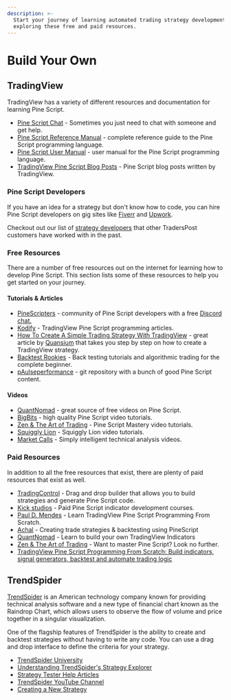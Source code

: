 ```yaml
---
description: >-
  Start your journey of learning automated trading strategy development by
  exploring these free and paid resources.
---
```


# Build Your Own

## TradingView

TradingView has a variety of different resources and documentation for learning Pine Script.

* [Pine Script Chat](https://www.tradingview.com/chat/#BfmVowG1TZkKO235) - Sometimes you just need to chat with someone and get help.
* [Pine Script Reference Manual](https://www.tradingview.com/pine-script-reference/v5/) - complete reference guide to the Pine Script programming language.
* [Pine Script User Manual](https://www.tradingview.com/pine-script-docs/en/v5/index.html) - user manual for the Pine Script programming language.
* [TradingView Pine Script Blog Posts](https://www.tradingview.com/blog/en/category/market-analysis/pine/) - Pine Script blog posts written by TradingView.

### **Pine Script Developers**

If you have an idea for a strategy but don't know how to code, you can hire Pine Script developers on gig sites like [Fiverr](https://www.fiverr.com/search/gigs?query=Pine%20Script\&source=top-bar\&search\_in=everywhere\&search-autocomplete-original-term=pine%20script) and [Upwork](https://www.upwork.com/search/profiles/?q=Pine%20Script\&user\_pref=2).

Checkout out our list of [strategy developers](strategy-developers.md) that other TradersPost customers have worked with in the past.

### **Free Resources**

There are a number of free resources out on the internet for learning how to develop Pine Script. This section lists some of these resources to help you get started on your journey.

#### Tutorials & Articles

* [PineScripters](https://www.pinescripters.com/) - community of Pine Script developers with a free [Discord chat.](https://discord.gg/pq8A48cPua)
* [Kodify](https://kodify.net/tradingview-programming-articles/) - TradingView Pine Script programming articles.
* [How To Create A Simple Trading Strategy With TradingView](https://medium.com/@quansium/how-to-create-a-simple-trading-strategy-with-tradingview-7a9fea3cffc1) - great article by [Quansium](https://www.tradingview.com/u/Quansium/) that takes you step by step on how to create a TradingView strategy.
* [Backtest Rookies](https://backtest-rookies.com/category/tradingview/) - Back testing tutorials and algorithmic trading for the complete beginner.&#x20;
* [pAulseperformance](https://github.com/pAulseperformance/awesome-pinescript) - git repository with a bunch of good Pine Script content.

#### **Videos**

* [QuantNomad](https://www.youtube.com/channel/UC57DoaeefbGM9nbcVA3V5mg) - great source of free videos on Pine Script.
* [BigBits](https://www.youtube.com/user/dpjohnson2009) - high quality Pine Script video tutorials.
* [Zen & The Art of Trading](https://www.youtube.com/playlist?list=PLSP\_1DBafH-EvKYn\_ARs3S3bEaQwGAj-W) - Pine Script Mastery video tutorials.
* [Squiggly Lion](https://www.youtube.com/channel/UC4O-W0DfsAfPYPbxws2dIOw) - Squiggly Lion video tutorials.
* [Market Calls](https://www.youtube.com/user/marketcalls/featured) - Simply intelligent technical analysis videos.

### **Paid Resources**

In addition to all the free resources that exist, there are plenty of paid resources that exist as well.

* [TradingControl](https://tradingcontrol.com/) - Drag and drop builder that allows you to build strategies and generate Pine Script code.
* [Kick studios](http://kickstudios.com/retail-trading-dev-services/courses/) - Paid Pine Script indicator development courses.
* [Paul D. Mendes](https://www.udemy.com/course/learn-tradingview-pine-script-programming-from-scratch/) - Learn TradingView Pine Script Programming From Scratch.
* [Achal](https://www.udemy.com/course/creating-trade-strategies-backtesting-using-pinescript/) - Creating trade strategies & backtesting using PineScript
* [QuantNomad](https://courses.quantnomad.com/p/pinescript-programming) - Learn to build your own TradingView Indicators
* [Zen & The Art of Trading](https://www.pinescriptmastery.com/) - Want to master Pine Script? Look no further.
* [TradingView Pine Script Programming From Scratch: Build indicators, signal generators, backtest and automate trading logic](https://www.amazon.com/Achal/e/B092HFKV6N)

## TrendSpider

[TrendSpider](https://trendspider.com) is an American technology company known for providing technical analysis software and a new type of financial chart known as the Raindrop Chart, which allows users to observe the flow of volume and price together in a singular visualization.

One of the flagship features of TrendSpider is the ability to create and backtest strategies without having to write any code. You can use a drag and drop interface to define the criteria for your strategy.

* [TrendSpider University](https://trendspider.com/university/)
* [Understanding TrendSpider's Strategy Explorer](https://trendspider.com/blog/understanding-trendspiders-strategy-explorer/)
* [Strategy Tester Help Articles](https://help.trendspider.com/kb/strategy-tester)
* [TrendSpider YouTube Channel](https://www.youtube.com/channel/UCVvdnt2An8rC7zeey6Sa7bQ)
* [Creating a New Strategy](https://help.trendspider.com/kb/strategy-tester/accessing-and-using-the-strategy-tester)
